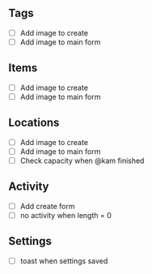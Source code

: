 ## Tags

- [ ] Add image to create
- [ ] Add image to main form

## Items

- [ ] Add image to create
- [ ] Add image to main form

## Locations

- [ ] Add image to create
- [ ] Add image to main form
- [ ] Check capacity when @kam finished 

## Activity

- [ ] Add create form
- [ ] no activity when length = 0

## Settings

- [ ] toast when settings saved


